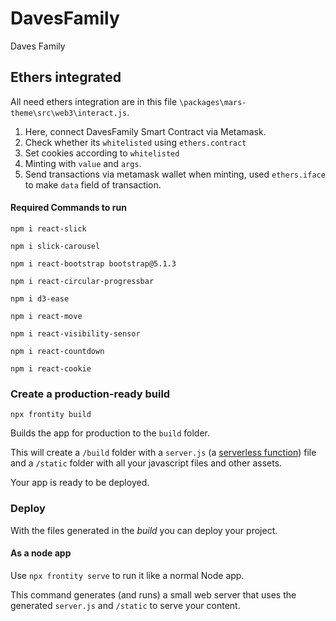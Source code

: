 # DavesFamily
Daves Family
## Ethers integrated
All need ethers integration are in this file `\packages\mars-theme\src\web3\interact.js`. 
1. Here, connect DavesFamily Smart Contract via Metamask.
2. Check whether its `whitelisted` using `ethers.contract`
3. Set cookies according to `whitelisted`
4. Minting with `value` and `args`.
5. Send transactions via metamask wallet when minting, used `ethers.iface` to make `data` field of transaction. 

#### Required Commands to run

```
npm i react-slick
```
```
npm i slick-carousel
```
```
npm i react-bootstrap bootstrap@5.1.3
```
```
npm i react-circular-progressbar
```
```
npm i d3-ease
```
```
npm i react-move
```
```
npm i react-visibility-sensor
```
```
npm i react-countdown
```
```
npm i react-cookie
```

### Create a production-ready build

```
npx frontity build
```

Builds the app for production to the `build` folder.

This will create a `/build` folder with a `server.js` (a [serverless function](https://vercel.com/docs/v2/serverless-functions/introduction)) file and a `/static` folder with all your javascript files and other assets.

Your app is ready to be deployed.

### Deploy

With the files generated in the _build_ you can deploy your project.

#### As a node app

Use `npx frontity serve` to run it like a normal Node app.

This command generates (and runs) a small web server that uses the generated `server.js` and `/static` to serve your content.
